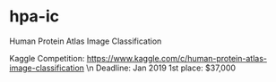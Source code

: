 # hpa-ic
Human Protein Atlas Image Classification 

Kaggle Competition: https://www.kaggle.com/c/human-protein-atlas-image-classification \n
Deadline: Jan 2019
1st place: $37,000




